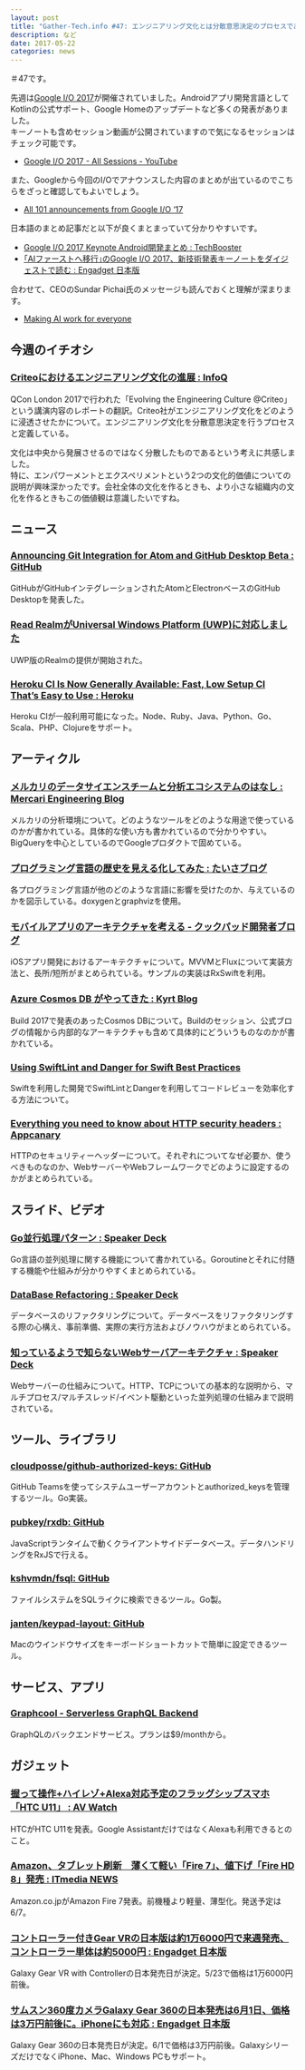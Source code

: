 ```yaml
---
layout: post
title: "Gather-Tech.info #47: エンジニアリング文化とは分散意思決定のプロセスである"
description: など
date: 2017-05-22
categories: news
---
```


＃47です。

先週は[Google I/O 2017](https://events.google.com/io/)が開催されていました。Androidアプリ開発言語としてKotlinの公式サポート、Google Homeのアップデートなど多くの発表がありました。  
キーノートも含めセッション動画が公開されていますので気になるセッションはチェック可能です。

- [Google I/O 2017 - All Sessions - YouTube](https://www.youtube.com/playlist?list=PLOU2XLYxmsIKC8eODk_RNCWv3fBcLvMMy&app=desktop)

また、Googleから今回のI/Oでアナウンスした内容のまとめが出ているのでこちらをざっと確認してもよいでしょう。

- [All 101 announcements from Google I/O ‘17](https://blog.google/topics/developers/all-io17-announcements/)

日本語のまとめ記事だと以下が良くまとまっていて分かりやすいです。

- [Google I/O 2017 Keynote Android開発まとめ : TechBooster](https://techbooster.org/android/17834/)
- [｢AIファーストへ移行｣のGoogle I/O 2017、新技術発表キーノートをダイジェストで読む : Engadget 日本版](http://japanese.engadget.com/2017/05/18/ai-google-i-o-2017/)

合わせて、CEOのSundar Pichai氏のメッセージも読んでおくと理解が深まります。

- [Making AI work for everyone](https://blog.google/topics/machine-learning/making-ai-work-for-everyone/)

## 今週のイチオシ

### [Criteoにおけるエンジニアリング文化の進展 : InfoQ](https://www.infoq.com/jp/news/2017/05/evolving-engineering-culture)

QCon London 2017で行われた「Evolving the Engineering Culture @Criteo」という講演内容のレポートの翻訳。Criteo社がエンジニアリング文化をどのように浸透させたかについて。エンジニアリング文化を分散意思決定を行うプロセスと定義している。

文化は中央から発展させるのではなく分散したものであるという考えに共感しました。  
特に、エンパワーメントとエクスペリメントという2つの文化的価値についての説明が興味深かったです。会社全体の文化を作るときも、より小さな組織内の文化を作るときもこの価値観は意識したいですね。

## ニュース

### [Announcing Git Integration for Atom and GitHub Desktop Beta : GitHub](https://github.com/blog/2362-announcing-git-integration-for-atom-and-github-desktop-beta)

GitHubがGitHubインテグレーションされたAtomとElectronベースのGitHub Desktopを発表した。

### [Read RealmがUniversal Windows Platform (UWP)に対応しました](https://news.realm.io/jp/news/realm-mobile-database-for-universal-windows-platform/)

UWP版のRealmの提供が開始された。

### [Heroku CI Is Now Generally Available: Fast, Low Setup CI That’s Easy to Use : Heroku](https://blog.heroku.com/heroku-ci-now-available)

Heroku CIが一般利用可能になった。Node、Ruby、Java、Python、Go、Scala、PHP、Clojureをサポート。

## アーティクル

### [メルカリのデータサイエンスチームと分析エコシステムのはなし : Mercari Engineering Blog](http://tech.mercari.com/entry/2017/05/19/150728)

メルカリの分析環境について。どのようなツールをどのような用途で使っているのかが書かれている。具体的な使い方も書かれているので分かりやすい。BigQueryを中心としているのでGoogleプロダクトで固めている。

### [プログラミング言語の歴史を見える化してみた : たいさブログ](http://taisablog.com/archives/452)

各プログラミング言語が他のどのような言語に影響を受けたのか、与えているのかを図示している。doxygenとgraphvizを使用。

### [モバイルアプリのアーキテクチャを考える - クックパッド開発者ブログ](http://techlife.cookpad.com/entry/2017/05/19/100000)

iOSアプリ開発におけるアーキテクチャについて。MVVMとFluxについて実装方法と、長所/短所がまとめられている。サンプルの実装はRxSwiftを利用。
### [Azure Cosmos DB がやってきた : Kyrt Blog](http://kyrt.in/2017/05/14/azure_cosmos_intro.html)

Build 2017で発表のあったCosmos DBについて。Buildのセッション、公式ブログの情報から内部的なアーキテクチャも含めて具体的にどういうものなのかが書かれている。

### [Using SwiftLint and Danger for Swift Best Practices](https://medium.com/developermind/using-swiftlint-and-danger-for-swift-best-practices-48432e4e268a)

Swiftを利用した開発でSwiftLintとDangerを利用してコードレビューを効率化する方法について。

### [Everything you need to know about HTTP security headers : Appcanary](https://blog.appcanary.com/2017/http-security-headers.html)

HTTPのセキュリティーヘッダーについて。それぞれについてなぜ必要か、使うべきものなのか、WebサーバーやWebフレームワークでどのように設定するのかがまとめられている。

## スライド、ビデオ

### [Go並行処理パターン : Speaker Deck](https://speakerdeck.com/sutetotanuki/gobing-xing-chu-li-hatan)

Go言語の並列処理に関する機能について書かれている。Goroutineとそれに付随する機能や仕組みが分かりやすくまとめられている。

### [DataBase Refactoring : Speaker Deck](https://speakerdeck.com/soudai/database-refactoring)

データベースのリファクタリングについて。データベースをリファクタリングする際の心構え、事前準備、実際の実行方法およびノウハウがまとめられている。

### [知っているようで知らないWebサーバアーキテクチャ : Speaker Deck](https://speakerdeck.com/isoparametric/zhi-tuteiruyoudezhi-ranaiwebsabaakitekutiya)

Webサーバーの仕組みについて。HTTP、TCPについての基本的な説明から、マルチプロセス/マルチスレッド/イベント駆動といった並列処理の仕組みまで説明されている。

## ツール、ライブラリ

### [cloudposse/github-authorized-keys: GitHub](https://github.com/cloudposse/github-authorized-keys)

GitHub Teamsを使ってシステムユーザーアカウントとauthorized_keysを管理するツール。Go実装。

### [pubkey/rxdb: GitHub](https://github.com/pubkey/rxdb)

JavaScriptランタイムで動くクライアントサイドデータベース。データハンドリングをRxJSで行える。

### [kshvmdn/fsql: GitHub](https://github.com/kshvmdn/fsql)

ファイルシステムをSQLライクに検索できるツール。Go製。

### [janten/keypad-layout: GitHub](https://github.com/janten/keypad-layout)

Macのウインドウサイズをキーボードショートカットで簡単に設定できるツール。

## サービス、アプリ

### [Graphcool - Serverless GraphQL Backend](https://www.graph.cool/)

GraphQLのバックエンドサービス。プランは$9/monthから。

## ガジェット

### [握って操作+ハイレゾ+Alexa対応予定のフラッグシップスマホ「HTC U11」 : AV Watch](http://av.watch.impress.co.jp/docs/news/1059874.html)

HTCがHTC U11を発表。Google AssistantだけではなくAlexaも利用できるとのこと。

### [Amazon、タブレット刷新　薄くて軽い「Fire 7」、値下げ「Fire HD 8」発売 : ITmedia NEWS](http://www.itmedia.co.jp/news/articles/1705/17/news133.html)

Amazon.co.jpがAmazon Fire 7発表。前機種より軽量、薄型化。発送予定は6/7。

### [コントローラー付きGear VRの日本版は約1万6000円で来週発売、コントローラー単体は約5000円 : Engadget 日本版](http://japanese.engadget.com/2017/05/18/gear-vr-1-6000-5000/)

Galaxy Gear VR with Controllerの日本発売日が決定。5/23で価格は1万6000円前後。

### [サムスン360度カメラGalaxy Gear 360の日本発売は6月1日、価格は3万円前後に。iPhoneにも対応 : Engadget 日本版](http://japanese.engadget.com/2017/05/18/360-galaxy-gear-360-6-1-3-iphone/)

Galaxy Gear 360の日本発売日が決定。6/1で価格は3万円前後。GalaxyシリーズだけでなくiPhone、Mac、Windows PCもサポート。
